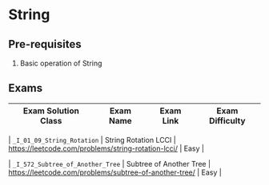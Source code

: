 # String

## Pre-requisites

1. Basic operation of String

## Exams

<!-- create markdown tabble with following columns -->

<!-- 1. Exam Solution Class
1. Exam Name
2. Exam Link
3. Exam Difficulty -->

<!-- Note to add prefix _I_ or _II_ or _III_ for exam solution class name III means hard, II means medium, I means easy-->

| Exam Solution Class| Exam Name | Exam Link | Exam Difficulty |
| --- | --- | --- | --- |
<!-- 01_09 -->
| `_I_01_09_String_Rotation` | String Rotation LCCI | https://leetcode.com/problems/string-rotation-lcci/ | Easy |
<!-- 572 -->
| `_I_572_Subtree_of_Another_Tree` | Subtree of Another Tree | https://leetcode.com/problems/subtree-of-another-tree/ | Easy |
